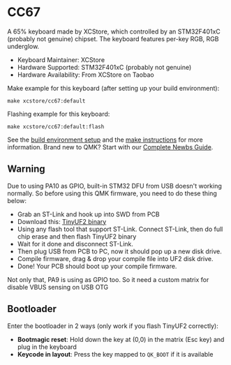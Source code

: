 # CC67

A 65% keyboard made by XCStore, which controlled by an STM32F401xC (probably not genuine) chipset. The keyboard features per-key RGB, RGB underglow.

* Keyboard Maintainer: XCStore
* Hardware Supported: STM32F401xC (probably not genuine)
* Hardware Availability: From XCStore on Taobao

Make example for this keyboard (after setting up your build environment):

    make xcstore/cc67:default

Flashing example for this keyboard:

    make xcstore/cc67:default:flash

See the [build environment setup](https://docs.qmk.fm/#/getting_started_build_tools) and the [make instructions](https://docs.qmk.fm/#/getting_started_make_guide) for more information. Brand new to QMK? Start with our [Complete Newbs Guide](https://docs.qmk.fm/#/newbs).

## Warning

Due to using PA10 as GPIO, built-in STM32 DFU from USB doesn't working normally. So before using this QMK firmware, you need to do these thing below:

* Grab an ST-Link and hook up into SWD from PCB
* Download this: [TinyUF2 binary](https://github.com/HorrorTroll/tinyuf2/blob/stm32f401_8mhz/ports/stm32f4/build/stm32f401ce_discovery/tinyuf2-stm32f401ce_discovery.bin)
* Using any flash tool that support ST-Link. Connect ST-Link, then do full chip erase and then flash TinyUF2 binary
* Wait for it done and disconnect ST-Link.
* Then plug USB from PCB to PC, now it should pop up a new disk drive.
* Compile firmware, drag & drop your compile file into UF2 disk drive.
* Done! Your PCB should boot up your compile firmware.

Not only that, PA9 is using as GPIO too. So it need a custom matrix for disable VBUS sensing on USB OTG

## Bootloader

Enter the bootloader in 2 ways (only work if you flash TinyUF2 correctly):

* **Bootmagic reset**: Hold down the key at (0,0) in the matrix (Esc key) and plug in the keyboard
* **Keycode in layout**: Press the key mapped to `QK_BOOT` if it is available
